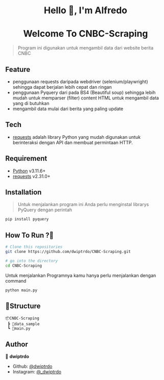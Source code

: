 <h1 align="center" >Hello 👋, I'm Alfredo</h1>


<h1 align="center" >Welcome To CNBC-Scraping</h1>

> Program ini digunakan untuk mengambil data dari website berita CNBC

## Feature

- penggunaan requests daripada webdriver (selenium/playwright) sehingga dapat berjalan lebih cepat dan ringan
- penggunaan Pyquery dari pada BS4 (Beautiful soup) sehingga lebih mudah untuk memparser (filter) content HTML untuk mengambil data yang di butuhkan
- mengambil data mulai dari berita yang paling update

## Tech

- [requests](https://requests.readthedocs.io/) adalah library Python yang mudah digunakan untuk berinteraksi dengan API dan membuat permintaan HTTP.

## Requirement

- [Python](https://www.python.org/) v3.11.6+
- [requests](https://requests.readthedocs.io/) v2.31.0+

## Installation

> Untuk menjalankan program ini Anda perlu menginstal librarys PyQuery dengan perintah

```sh
pip install pyquery
```

## How To Run ?🤔

```bash
# Clone this repositories
git clone https://github.com/dwiptrdo/CNBC-Scraping.git

# go into the directory
cd CNBC-Scraping

```

Untuk menjalankan Programnya kamu hanya perlu menjalankan dengan command

```bash
python main.py
```

## 🚀Structure

```
📦CNBC-Scraping
 ┣ 📂data_sample
 ┗ 📜main.py
```

## Author

👤 **dwiptrdo**


- Github: [@dwiptrdo](https://github.com/dwiptrdo)
- Instagram: [@_dwiptrdo](https://www.instagram.com/_dwiptrdo/)
